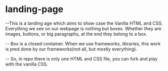 # landing-page
--This is a landing age which aims to show case the Vanilla HTML and CSS. Everything we see on our webpage is nothing but boxes. Whether they are images, buttons, or big paragraphs, at the end they belong to a box.

-- Box is a closed container. When we use frameworks, libraries, this work is pred done by our frameworks(not all, but mostly everything). 

-- So, in repo there is only one HTML and CSS file, you can fork and play with the vanilla CSS. 